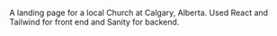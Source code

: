 A landing page for a local Church at Calgary, Alberta. Used React and Tailwind for front end and Sanity for backend.
